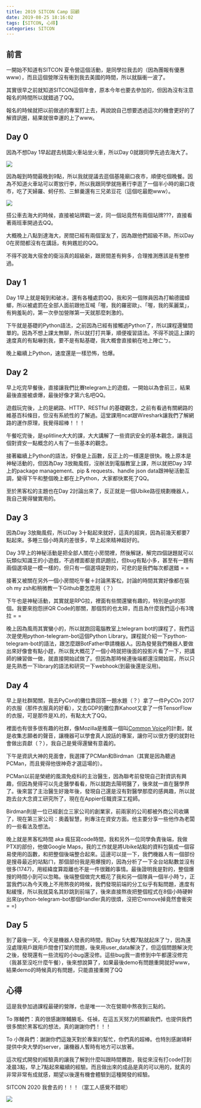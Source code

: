 ```yaml
---
title: 2019 SITCON Camp 回顧
date: 2019-08-25 18:16:02
tags: [SITCON, 心得]
categories: SITCON
---
```


## 前言

一開始不知道有SITCON 夏令營這個活動，是同學拉我去的（因為團報有優惠www），而且這個營隊沒有衝到我去美國的時間，所以就腦衝一波了。

其實很早之前就知道SITCON這個年會，原本今年也要去參加的，但因為沒有注意報名的時間所以就錯過了QQ。

報名的時候就把以前做過的專案打上去，再說說自己想要透過這次的機會更好的了解資訊圈，結果就很幸運的上了www。

<!-- more -->
## Day 0

因為不想Day 1早起趕去桃園火車站坐火車，所以Day 0就跟同學先過去海大了。

![](https://lh3.googleusercontent.com/7ilgCqbdtfAMrYwLU6gOhsMIJPHXRnOu09p4gJ4SWGcXmTC-TsUSoNDb3PFQPjd-Bu46aBx0UiIDGhJHpWAaOhX-VvcCuL6KW8aM2RqWGWpcA2qvb9j7A2fOFziiDxR-2jJ5tFyCLT4W--UEI9jPSUUMgOFrB1er1ggrb3R8QhgnSCo9soyE9GrQo7-QugXVIC6I_RoUD1JOFUi8YLBZhezFgOr7aXZNrvtsB8XuF5tNqlrSp5wBbT53eH8tbJYTrPOMpMOAPivp61BZdt0-qPNG8yxXqzajtw-2UZcHV2K2WOP_V8JSd8ERb-AZXCb9jD1E0gqrVfy6OeTfu2t_uh_EpSWWQ5h5epbIc-33ie6SHUoFtuv2NfgiLCK2AyFfKbloBnyCMQstOQNrMVKIqUQ4MDpoJQ-kp-C8a_uq--HiYomqUHjzAl45jftnrVdR933vHcOpFJDk44wm7tObbAarpd6Y0Fu5zsmnB0CUcfrKVL81eE5ByRSqCWSkcgcEe0ZNCiWjMNX_S9jZJuV6D7rCtx2r445L51IeSeGgO4sUrg9u72sa5FK1BnAhj5EkNzSJ_h4bMk8PAEW0FgEvVwyfU81VsgcB0QwORMK8WT-TBe2xEqLqTI0i_RKYA-mN7DIGZrO03n-84EdGq1U1efoF0ZzKBet5=w474-h944-no)

因為報到時間最晚到9點，所以我就提議去逛個基隆廟口夜市，順便吃個晚餐。因為不知道火車站可以寄放行李，所以我跟同學就拖著行李逛了一個半小時的廟口夜市，吃了天婦羅、蚵仔煎、三鮮羹還有三兄弟豆花（這個吃最飽www）。

![](https://lh3.googleusercontent.com/W2I_LyKxRP65zxhO1XSBZJhaoSR9spLdTXJFQE6MHdjDlSdue4_Y4AozM2lgV9bUQHn8MeWPqkaKY0tKRVOYnLT3Crg5nF2wmHaC7Xw_pszVQeDleIqz2-2NfZTPEv2oaFbt989cbh7GYoxXMGZLIjaohp8EgeAXBi1pociMVgXT5ehEw8YIC60x0QbVFjExYkyglObXmtuFdf3ej9AyLH31_hiRSAVzQ9L2vS7TIFEJu3wkuS17MinIDuC66Ntt4AjRiCX9MMrDctkJbZv1Uou6rbDCQGVDkm_0gCZyR1HCIr0RPMlbtgJ2hemj4BpOjYi_Qco3CmZumXEGQxEUNwlhd6QyhrRqzwHzrARtqsMRGQB-pvtdkMjnqN4ghHKqMcLcS6BIWQdl9-BJGi1ppPxRk_7so7WNRbykUTclmI34Ae-YD-H9Cr74KEbPcT1x2MlhYu5uG4gAqkvAnLBJW4u0su4N6i-ZfuRtIyKe_tjnDwyfgvEVU_0adGCDJV_fr21PizqqGEkdtKTT9g_BvNrPxQYtLJkE6L6bmjkE3S2zn5jW_4y_HjjYxUKq3eDh1LrQqZvbDzHlg4LIvVkj-0I8JARdN-MI65kAn6rFc_wVTQgbxecqukGjqdNguv1Af3o_sy_ZG9ujj2xHr8rMZv26DdOfzA75=w473-h944-no)

搭公車去海大的時候，直接被站牌戳一波，同一個站竟然有兩個站牌???，直接看著兩班車開過去QQ。

大概晚上八點到達海大，房間已經有兩個室友了，因為跟他們超級不熟，所以Day 0在房間都沒有在講話，有夠尷尬的QQ。

不得不說海大宿舍的衛浴真的超級新，跟房間差有夠多，合理推測應該是有整修過。

## Day 1

Day 1早上就是報到和破冰，還有各種處罰QQ，我和另一個隊員因為打輸德國蟑螂，所以被處罰在全部人面前跟他互喊「喔，我的羅密歐」、「喔，我的茱麗葉」，有夠羞恥的，第一次參加營隊第一天就那麼刺激的。

下午就是基礎的Python語法，之前因為已經有接觸過Python了，所以課程還蠻間單的。因為不想上課太無聊，所以就打打共筆，順便複習語法。不得不說這上課的速度真的有點嚇到我，要不是有點基礎，我大概會直接躺在地上陣亡ㄅ。

晚上繼續上Python，速度還是一樣恐怖，怕爆。

## Day 2

早上吃完早餐後，直接讓我們比賽telegram上的遊戲，一開始以為會前三，結果最後直接被虐爆，最後好像才第六名吧QQ。

遊戲玩完後，上的是網路、HTTP、RESTful 的基礎觀念，之前有看過有關網路的維基百科條目，但沒有系統性的了解過。這堂課用ncat跟Wireshark讓我們了解網路的運作原理，我覺得超棒！！！

午餐吃完後，是splitline大大的課，大大講解了一些資訊安全的基本觀念，讓我這個對資安一點概念的人有了一些基本的觀念。

接著繼續上Python的語法，好像是上函數，反正上的一樣還是很快。晚上原本是神秘活動的，但因為Day 3放颱風假，沒辦法到電腦教室上課，所以就把Day 3早上的package management、pip & requests、handle json data跟神秘活動互調，變得下午和整個晚上都在上Python，大家都快累死了QQ。

至於黑客松的主題也在Day 2討論出來了，反正就是一個Ubike路徑規劃機器人，我自己覺得蠻實用的。

## Day 3

因為Day 3放颱風假，所以Day 3十點起來就好，這真的超爽，因為前幾天都要7點起來。多睡三個小時真的差很多，早上起來精神超好的。

Day 3早上的神秘活動是把全部人關在小房間裡，然後解謎，解完四個謎題就可以玩類似知識王的小遊戲，不過裡面都是資訊題拉，但bug有點小多，甚至有一題有兩個選項是一模一樣的，但只有一個選項是對的，可悲的是我們每次都選錯 = =

接著又被關在另外一個小房間吃午餐＋討論黑客松，討論的時間其實好像都在裝oh my zsh和稍微教一下Github要怎麼用（？）

下午也是神秘活動，其實就是RPG拉，裡面有些關還蠻有趣的，特別是git的那個。我要來抱怨拼QR Code的那關，那個剪的也太碎，而且為什麼我們這小有3塊拉 = =

晚上因為風雨其實蠻小的，所以就跑回電腦教室上telegram bot的課程了，我們這次是使用python-telegram-bot這個Python Library。課程就介紹一下python-telegram-bot的語法，跟怎麼跟BotFather申請機器人。因為發覺我們機器人要做出來好像會有點小趕，所以我大概花了一個小時就把後面的投影片看了一下，把講師的練習做一做，就直接開始試做了。但因為那時候連後端都還沒開始寫，所以只是先熟悉一下library的語法和研究一下webhook(到最後還是沒用)。

## Day 4

早上是社群闖關，我去PyCon的攤位靠回答一題水題（？）拿了一件PyCOn 2017的衣服（那件衣服真的好看），又去GDP的攤位靠Kahoot又拿了一件TensorFlow的衣服，可是那件是XL的，有點太大了QQ。

裡面也有很多很有趣的社群，像Mozilla是推廣一個叫[Common Voice](https://voice.mozilla.org/zh-TW)的計劃，就是收集志願者的聲音，讓機器可以學會真人說話的專案，讓你可以很方便的就對社會做出貢獻（？），我自己是覺得還蠻有意義的。

下午是資訊大神的見面會，我選擇了PCMan和Birdman（其實是因為聽過PCMan，而且覺得他很神奇才選這場的）。

PCMan以前是榮總的風濕免疫科的主治醫生，因為聯考前發現自己對資訊有興趣，但因為覺得可以先走醫學看看，所以就跑去陽明醫了，後來就一直在醫學界了。後來當了主治醫生好幾年後，發現自己還是沒有對醫學那麼的感興趣，所以就跑去台大念資工研究所了，現在在Appier任職資深工程師。

Birdman則是一位已經創立三家公司的創業家，前兩家的公司都被外商公司收購了，現在第三家公司：奧義智慧，則專注在資安方面。他主要分享一些他作為老闆的一些看法及想法。

晚上就是黑客松時間 aka 瘋狂寫code時間，我和另外一位同學負責後端，我做PTX的部份，他做Google Maps，我的工作就是將Ubike站點的資料包裝成一個容易使用的函數，和把整個後端整合起來。這邊可以提一下，我們機器人有一個部份是搜尋最近的站點ㄇ，那個部份我是用爆搜的，因為分析了一下全台站點數並沒有很多(1747)，用經緯度算距離也不是一件很難的事情。最後證明我是對的，整個爆搜的時間小到可以忽略。後端整個做完大概花了我和另一個隊員一個半小時ㄅ，正當我們以為今天晚上不用熬夜的時候，我們發現前端的分工似乎有點問題，進度有點緩慢，所以我就莫名其妙跳到前端了，後來直接熬夜把整個程式在8個小時硬幹出來(python-telegram-bot那個Handler真的很煩，沒把它remove掉竟然會衝突= =)

## Day 5

到了最後一天，今天是機器人發表的時間，我Day 5大概7點就起床了ㄅ，因為還沒處理用戶跟用戶間會打架的問題，後來用user_data解決了，但這個問題解決完之後，發現還有一些流程的小bug還沒修。這些bug我一直修到中午都還沒修完（我甚至沒吃什麼午餐），後來想說算了，如果最後demo有問題重開就好www，結果demo的時候真的有問題，只能直接重開了QQ

## 心得

這是我參加過課程最硬的營隊，也是唯一一次在營期中熬夜到三點的。

To 隊輔們：真的很感謝隊輔腋毛、任禎，在這五天努力的照顧我們，也提供我們很多關於黑客松的想法，真的謝謝你們！！！

To 小隊員們：謝謝你們這幾天對於專案的幫忙，你們真的超棒。也特別感謝靖軒提供中央大學的server，讓機器人暫時有地方可以放著。

這次程式開發的經驗真的讓我了解到什麼叫跟時間賽跑，我從來沒有打code打到凌晨3點，早上7點起來繼續的經驗。而且做出來的成品是真的可以用的，就真的非常非常有成就感，期望以後還有機會體驗到這種開發的經驗。

SITCON 2020 我會去的！！！（當工人感覺不錯呢）

![](https://lh3.googleusercontent.com/oAXtAqVOZiZFfSrlcobsNVjrc8svpCKLZOypwi4GEE7Bq4Rd1nEQfQnKuDm9my12GfHNuPU6bVKXRJ7kE_I_r2aM7xncpH1Np0OrZAL0bk1526bP3XpA7R6OB-jkgWEjyqMQowglZk_0VPCiI9jDsVXN0j4Q7NxvBiewOOSVc_RUXhPf4mqvWY8AL-W72J73mdpSBSAXd0_rMJ4PNj8AYMgVZjiVuyf0rmiixpXb6YieUGqqS4N-TtAY5bvK8Es0aobinq0CzNJnU2-YwaFl8qgb2V5cN1ncUvtiCp95C0WWY405rOcUdzCNT7gi6fSX2Sg8lQQjVuFX3K14al1hO0VHbtarp87AquYlrZuBtwNo2pzTDCD2hvIA-3oMazRyIE3cgR4SRqjqGimdrf2wopad9x_ZCicTVP9eCL4CiHPSPoWTkknEmTRI3rwRBTi_23emSQuylZjZK4CmZODMKuWelm_wDd9sxifDGrhzA1rciI8QRExyIXfQAjRDY1NMBXu-P5oOHwYU0NqOwc608AV5kltybaUAvVnzy5HetPu6S9PYwQWw_jaZXIYFkKghMBlNwggAo5jonMmqG6sCNFX_1F3dGSrjVyhnEEqJ4AqeSz53BePohCCj9nlhW3Igk8nXHbBdXn5FbIePLhhLJR6edKL-KJj0=w1416-h944-no)